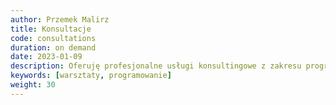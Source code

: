 ```yaml
---
author: Przemek Malirz
title: Konsultacje
code: consultations
duration: on demand
date: 2023-01-09
description: Oferuję profesjonalne usługi konsultingowe z zakresu programowania, architektury oprogramowania, procesu SDLC oraz wsparcia rozwoju i kariery. Konsultacje skierowane są zarówno do klientów instytucjonalnych jak i prywatnych. 
keywords: [warsztaty, programowanie]
weight: 30
---
```

